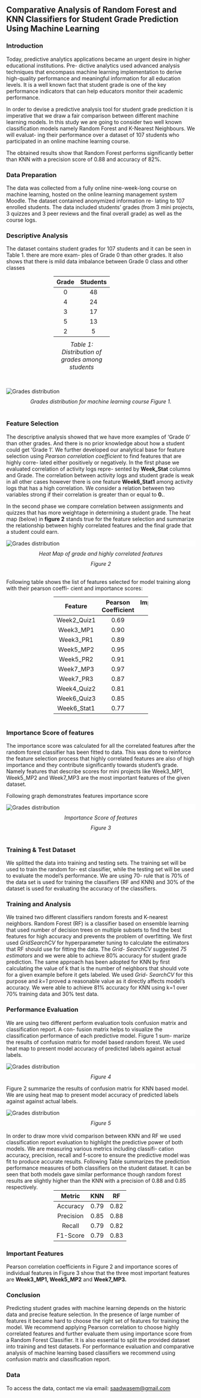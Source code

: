 <html lang="en">
<head>
    <meta charset="UTF-8">
    <meta name="viewport" content="width=device-width, initial-scale=1.0">
    <style>
        table {
            width: 50%;
            margin: auto;
            border-collapse: collapse;
            text-align: center;
            caption-side: bottom;
        }

        th, td {
            border: 1px solid #ddd;
            text-align: center;
            padding: 8px;
        }

        caption {
            caption-side: bottom;
            margin-top: 10px;
            font-style: italic;
        }

        img {
            display: block;
            margin: auto;
        }

        figcaption {
            margin-top: 10px;
            font-style: italic;
            text-align: center;
        }
</style>
</head>
</html>

## Comparative Analysis of Random Forest and KNN Classifiers for Student Grade Prediction Using Machine Learning

### Introduction
Today, predictive analytics applications became an urgent desire in higher educational institutions. Pre-
dictive analytics used advanced analysis techniques that encompass machine learning implementation
to derive high-quality performance and meaningful information for all education levels. It is a well
known fact that student grade is one of the key performance indicators that can help educators monitor
their academic performance.

In order to devise a predictive analysis tool for student grade prediction it is imperative that we draw a
fair comparison between different machine learning models. In this study we are going to consider two
well known classification models namely Random Forest and K-Nearest Neighbours. We will evaluat-
ing their performance over a dataset of 107 students who participated in an online machine learning
course.

The obtained results show that Random Forest performs significantly better than KNN with a precision
score of 0.88 and accuracy of 82%.

### Data Preparation
The data was collected from a fully online nine-week-long course on machine learning, hosted
on the online learning management system Moodle. The dataset contained anonymized information re-
lating to 107 enrolled students. The data included students’ grades (from 3 mini projects, 3 quizzes and
3 peer reviews and the final overall grade) as well as the course logs.

### Descriptive Analysis
The dataset contains student grades for 107 students and it can be seen in Table 1. there are more exam-
ples of Grade 0 than other grades. It also shows that there is mild data imbalance between Grade 0 class
and other classes

<table>
    <caption>Table 1: Distribution of grades among students</caption>
    <thead>
        <tr>
            <th>Grade</th>
            <th>Students</th>
        </tr>
    </thead>
    <tbody>
        <tr>
            <td>0</td>
            <td>48</td>
        </tr>
        <tr>
            <td>4</td>
            <td>24</td>
        </tr>
        <tr>
            <td>3</td>
            <td>17</td>
        </tr>
        <tr>
            <td>5</td>
            <td>13</td>
        </tr>
        <tr>
            <td>2</td>
            <td>5</td>
        </tr>
    </tbody>
</table>

<br  />
<br  />
<img alt="Grades distribution" src="images/grades-distribution.png">

<figcaption>Grades distribution for machine learning course Figure 1.</figcaption>


<br />

### Feature Selection
The descriptive analysis showed that we have more examples of ‘Grade 0’ than other grades. And there
is no prior knowledge about how a student could get ‘Grade 1’. We further developed our analytical
base for feature selection using _Pearson correlation coefficient_ to find features that are highly corre-
lated either positively or negatively. In the first phase we evaluated correlation of activity logs repre-
sented by **Week_Stat** columns and Grade. The correlation between activity logs and student grade is
weak in all other cases however there is one feature **Week6_Stat1** among activity logs that has a high
correlation. We consider a relation between two variables strong if their correlation is greater than or
equal to **0.**.

In the second phase we compare correlation between assignments and quizzes that has more weightage
in determining a student grade. The heat map (below) in **figure 2** stands true for the feature selection
and summarize the relationship between highly correlated features and the final grade that a student
could earn.


<img style="background-color: #fff;" alt="Grades distribution" src="images/correlation-matrix-heatmap.png">

<figcaption>Heat Map of grade and highly correlated features</figcaption>
<figcaption>Figure 2</figcaption>
<br />

Following table shows the list of features selected for model training along with their pearson coeffi-
cient and importance scores:

<table>
    <thead>
        <tr>
            <th>Feature</th>
            <th>Pearson Coefficient</th>
            <th>Importance Score</th>
        </tr>
    </thead>
    <tbody>
        <tr>
            <td>Week2_Quiz1</td>
            <td>0.69</td>
            <td>0.06</td>
        </tr>
        <tr>
            <td>Week3_MP1</td>
            <td>0.90</td>
            <td>0.10</td>
        </tr>
        <tr>
            <td>Week3_PR1</td>
            <td>0.89</td>
            <td>0.09</td>
        </tr>
        <tr>
            <td>Week5_MP2</td>
            <td>0.95</td>
            <td>0.21</td>
        </tr>
        <tr>
            <td>Week5_PR2</td>
            <td>0.91</td>
            <td>0.09</td>
        </tr>
        <tr>
            <td>Week7_MP3</td>
            <td>0.97</td>
            <td>0.24</td>
        </tr>
        <tr>
            <td>Week7_PR3</td>
            <td>0.87</td>
            <td>0.05</td>
        </tr>
        <tr>
            <td>Week4_Quiz2</td>
            <td>0.81</td>
            <td>0.08</td>
        </tr>
        <tr>
            <td>Week6_Quiz3</td>
            <td>0.85</td>
            <td>0.02</td>
        </tr>
        <tr>
            <td>Week6_Stat1</td>
            <td>0.77</td>
            <td>0.06</td>
        </tr>
    </tbody>
</table>
<br />

### Importance Score of features
The importance score was calculated for all the correlated features after the random forest classifier has been fitted to data. This was done to reinforce the feature selection process that highly correlated features are also of high importance and they contribute significantly towards student’s grade. Namely features that describe scores for mini projects like Week3_MP1, Week5_MP2 and Week7_MP3 are the most important features of the given dataset.

Following graph demonstrates features importance score


<img style="background-color: #fff;" alt="Grades distribution" src="images/features-importance.png">

<figcaption>Importance Score of features</figcaption>
<figcaption>Figure 3</figcaption>
<br />

### Training & Test Dataset
We splitted the data into training and testing sets. The training set will be used to train the random for-
est classifier, while the testing set will be used to evaluate the model’s performance. We are using 70-
rule that is 70% of the data set is used for training the classifiers (RF and KNN) and 30% of the dataset
is used for evaluating the accuracy of the classifiers.

### Training and Analysis
We trained two different classifiers random forests and K-nearest neighbors. Random Forest (RF) is a
classifier based on ensemble learning that used number of decision trees on multiple subsets to find the best features for high accuracy and prevents the problem of overfitting. We first used _GridSearchCV_ for hyperparameter tuning to calculate the estimators that RF should use for fitting the data. The _Grid-
SearchCV_ suggested _75 estimators_ and we were able to achieve 80% accuracy for student grade prediction. The same approach has been adopted for KNN by first calculating the value of k that is the
number of neighbors that should vote for a given example before it gets labeled. We used _Grid-
SearchCV_ for this purpose and _k=1_ proved a reasonable value as it directly affects model’s accuracy. We were able to achieve 81% accuracy for KNN using k=1 over 70% training data and 30% test data.


### Performance Evaluation
We are using two different perform evaluation tools confusion matrix and classification report. A con-
fusion matrix helps to visualize the classification performance of each predictive model. Figure 1 sum-
marize the results of confusion matrix for model based random forest. We used heat map to present
model accuracy of predicted labels against actual labels.

<img style="background-color: #fff;" alt="Grades distribution" src="images/heatmap-cm-rf.png">

<figcaption>Figure 4</figcaption>

Figure 2 summarize the results of confusion matrix for KNN based model. We are using heat map to
present model accuracy of predicted labels against against actual labels.

<img style="background-color: #fff;" alt="Grades distribution" src="images/heatmap-knn-cm.png">

<figcaption>Figure 5</figcaption>

<br />
In order to draw more vivid comparison between KNN and RF we used classification report evaluation
to highlight the predictive power of both models. We are measuring various metrics including classifi-
cation accuracy, precision, recall and f-score to ensure the predictive model was fit to produce accurate results. Following Table summarizes the prediction performance measures of both classifiers on the student dataset. It can be seen that both models gave similar performance though random forest results are slightly higher than the KNN with a precision of 0.88 and 0.85 respectively.

<table>
    <thead>
        <tr>
            <th>Metric</th>
            <th>KNN</th>
            <th>RF</th>
        </tr>
    </thead>
    <tbody>
        <tr>
            <td>Accuracy</td>
            <td>0.79</td>
            <td>0.82</td>
        </tr>
        <tr>
            <td>Precision</td>
            <td>0.85</td>
            <td>0.88</td>
        </tr>
        <tr>
            <td>Recall</td>
            <td>0.79</td>
            <td>0.82</td>
        </tr>
        <tr>
            <td>F1-Score</td>
            <td>0.79</td>
            <td>0.83</td>
        </tr>
    </tbody>
</table>

### Important Features
Pearson correlation coefficients in Figure 2 and importance scores of individual features in Figure 3
show that the three most important features are **Week3_MP1, Week5_MP2** and **Week7_MP3.**

### Conclusion
Predicting student grades with machine learning depends on the historic data and precise feature selection. In the presence of large number of features it became hard to choose the right set of features for training the model. We recommend applying Pearson correlation to choose highly correlated features and further evaluate them using importance score from a Random Forest Classifier. It is also essential to split the provided dataset into training and test datasets. For performance evaluation and comparative analysis of machine learning based classifiers we recommend using confusion matrix and classification
report.

### Data
To access the data, contact me via email: saadwasem@gmail.com
